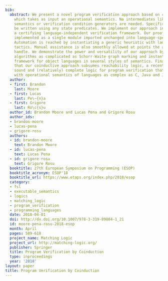 ```yaml
---
bib:
  abstract: We present a novel program verification approach based on coinduction,
    which takes as input an operational semantics. No intermediates like axiomatic
    semantics or verification condition generators are needed. Specifications can
    be written using any state predicates. We implement our approach in Coq, giving
    a certifying language-independent verification framework. Our proof system is
    implemented as a single module imported unchanged into language-specific proofs.
    Automation is reached by instantiating a generic heuristic with language-specific
    tactics. Manual assistance is also smoothly allowed at points the automation cannot
    handle. We demonstrate the power and versatility of our approach by verifying
    algorithms as complicated as Schorr-Waite graph marking and instantiating our
    framework for object languages in several styles of semantics. Finally, we show
    that our coinductive approach subsumes reachability logic, a recent language-independent
    sound and (relatively) complete logic for program verification that has been instantiated
    with operational semantics of languages as complex as C, Java and JavaScript.
  author:
  - first: Brandon
    last: Moore
  - first: Lucas
    last: Pe\~{n}a
  - first: Grigore
    last: Ro\c{s}u
  author_id: Brandon Moore and Lucas Pena and Grigore Rosu
  author_ids:
  - brandon-moore
  - lucas-pena
  - grigore-rosu
  authors:
  - id: brandon-moore
    text: Brandon Moore
  - id: lucas-pena
    text: Lucas Pena
  - id: grigore-rosu
    text: Grigore Rosu
  booktitle: 27th European Symposium on Programming (ESOP)
  booktitle_acronym: ESOP'18
  booktitle_url: https://www.etaps.org/index.php/2018/esop
  category:
  - fsl
  - executable_semantics
  - logics
  - matching_logic
  - program_verification
  - programming_languages
  date: 2018-04-01
  doi: http://dx.doi.org/10.1007/978-3-319-89884-1_21
  id: moore-pena-rosu-2018-esop
  month: April
  pages: 589-618
  project_name: Matching Logic
  project_url: http://matching-logic.org/
  publisher: Springer
  title: Program Verification by Coinduction
  type: inproceedings
  year: '2018'
layout: paper
title: Program Verification by Coinduction
---
```

